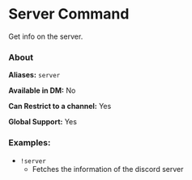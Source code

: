 # Server Command

Get info on the server.

### About

**Aliases:** `server`

**Available in DM:** No

**Can Restrict to a channel:** Yes

**Global Support:** Yes

### Examples:

* `!server`
  - Fetches the information of the discord server
